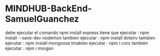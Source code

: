 # MINDHUB-BackEnd-SamuelGuanchez
debe ejecutar el comando npm install express
tiene que ejecutar : npm install --save-dev nodemon
tambien ejecutar : npm install dotenv
tambien ejecutar : npm install mongoose
tmabien ejecutar : npm i cors
tambien ejecutar : npm i morgan 
